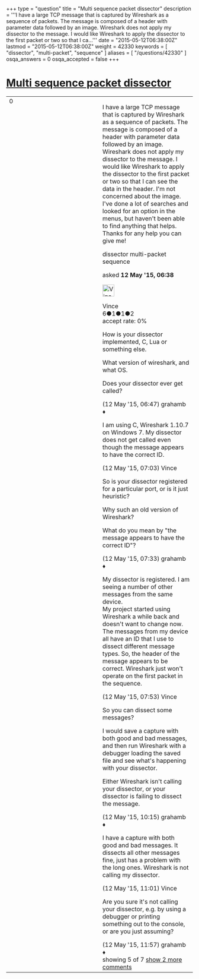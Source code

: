 +++
type = "question"
title = "Multi sequence packet dissector"
description = '''I have a large TCP message that is captured by Wireshark as a sequence of packets. The message is composed of a header with parameter data followed by an image. Wireshark does not apply my dissector to the message. I would like Wireshark to apply the dissector to the first packet or two so that I ca...'''
date = "2015-05-12T06:38:00Z"
lastmod = "2015-05-12T06:38:00Z"
weight = 42330
keywords = [ "dissector", "multi-packet", "sequence" ]
aliases = [ "/questions/42330" ]
osqa_answers = 0
osqa_accepted = false
+++

<div class="headNormal">

# [Multi sequence packet dissector](/questions/42330/multi-sequence-packet-dissector)

</div>

<div id="main-body">

<div id="askform">

<table id="question-table" style="width:100%;"><colgroup><col style="width: 50%" /><col style="width: 50%" /></colgroup><tbody><tr class="odd"><td style="width: 30px; vertical-align: top"><div class="vote-buttons"><div id="post-42330-score" class="post-score" title="current number of votes">0</div><div id="favorite-count" class="favorite-count"></div></div></td><td><div id="item-right"><div class="question-body"><p>I have a large TCP message that is captured by Wireshark as a sequence of packets. The message is composed of a header with parameter data followed by an image. Wireshark does not apply my dissector to the message. I would like Wireshark to apply the dissector to the first packet or two so that I can see the data in the header. I'm not concerned about the image. I've done a lot of searches and looked for an option in the menus, but haven't been able to find anything that helps. Thanks for any help you can give me!</p></div><div id="question-tags" class="tags-container tags">dissector multi-packet sequence</div><div id="question-controls" class="post-controls"></div><div class="post-update-info-container"><div class="post-update-info post-update-info-user"><p>asked <strong>12 May '15, 06:38</strong></p><img src="https://secure.gravatar.com/avatar/5d5cf9f51d27e4d48fe7eef2e33e7598?s=32&amp;d=identicon&amp;r=g" class="gravatar" width="32" height="32" alt="Vince&#39;s gravatar image" /><p>Vince<br />
<span class="score" title="6 reputation points">6</span><span title="1 badges"><span class="badge1">●</span><span class="badgecount">1</span></span><span title="1 badges"><span class="silver">●</span><span class="badgecount">1</span></span><span title="2 badges"><span class="bronze">●</span><span class="badgecount">2</span></span><br />
<span class="accept_rate" title="Rate of the user&#39;s accepted answers">accept rate:</span> <span title="Vince has no accepted answers">0%</span></p></div></div><div id="comments-container-42330" class="comments-container"><span id="42331"></span><div id="comment-42331" class="comment"><div id="post-42331-score" class="comment-score"></div><div class="comment-text"><p>How is your dissector implemented, C, Lua or something else.</p><p>What version of wireshark, and what OS.</p><p>Does your dissector ever get called?</p></div><div id="comment-42331-info" class="comment-info"><span class="comment-age">(12 May '15, 06:47)</span> grahamb ♦</div></div><span id="42332"></span><div id="comment-42332" class="comment"><div id="post-42332-score" class="comment-score"></div><div class="comment-text"><p>I am using C, Wireshark 1.10.7 on Windows 7. My dissector does not get called even though the message appears to have the correct ID.</p></div><div id="comment-42332-info" class="comment-info"><span class="comment-age">(12 May '15, 07:03)</span> Vince</div></div><span id="42333"></span><div id="comment-42333" class="comment"><div id="post-42333-score" class="comment-score"></div><div class="comment-text"><p>So is your dissector registered for a particular port, or is it just heuristic?</p><p>Why such an old version of Wireshark?</p><p>What do you mean by "the message appears to have the correct ID"?</p></div><div id="comment-42333-info" class="comment-info"><span class="comment-age">(12 May '15, 07:33)</span> grahamb ♦</div></div><span id="42334"></span><div id="comment-42334" class="comment"><div id="post-42334-score" class="comment-score"></div><div class="comment-text"><p>My dissector is registered. I am seeing a number of other messages from the same device.<br />
My project started using Wireshark a while back and doesn't want to change now.<br />
The messages from my device all have an ID that I use to dissect different message types. So, the header of the message appears to be correct. Wireshark just won't operate on the first packet in the sequence.</p></div><div id="comment-42334-info" class="comment-info"><span class="comment-age">(12 May '15, 07:53)</span> Vince</div></div><span id="42337"></span><div id="comment-42337" class="comment"><div id="post-42337-score" class="comment-score"></div><div class="comment-text"><p>So you can dissect some messages?</p><p>I would save a capture with both good and bad messages, and then run Wireshark with a debugger loading the saved file and see what's happening with your dissector.</p><p>Either Wireshark isn't calling your dissector, or your dissector is failing to dissect the message.</p></div><div id="comment-42337-info" class="comment-info"><span class="comment-age">(12 May '15, 10:15)</span> grahamb ♦</div></div><span id="42340"></span><div id="comment-42340" class="comment not_top_scorer"><div id="post-42340-score" class="comment-score"></div><div class="comment-text"><p>I have a capture with both good and bad messages. It dissects all other messages fine, just has a problem with the long ones. Wireshark is not calling my dissector.</p></div><div id="comment-42340-info" class="comment-info"><span class="comment-age">(12 May '15, 11:01)</span> Vince</div></div><span id="42342"></span><div id="comment-42342" class="comment not_top_scorer"><div id="post-42342-score" class="comment-score"></div><div class="comment-text"><p>Are you sure it's not calling your dissector, e.g. by using a debugger or printing something out to the console, or are you just assuming?</p></div><div id="comment-42342-info" class="comment-info"><span class="comment-age">(12 May '15, 11:57)</span> grahamb ♦</div></div></div><div id="comment-tools-42330" class="comment-tools"><span class="comments-showing"> showing 5 of 7 </span> <a href="#" class="show-all-comments-link">show 2 more comments</a></div><div class="clear"></div><div id="comment-42330-form-container" class="comment-form-container"></div><div class="clear"></div></div></td></tr></tbody></table>

</div>

</div>

